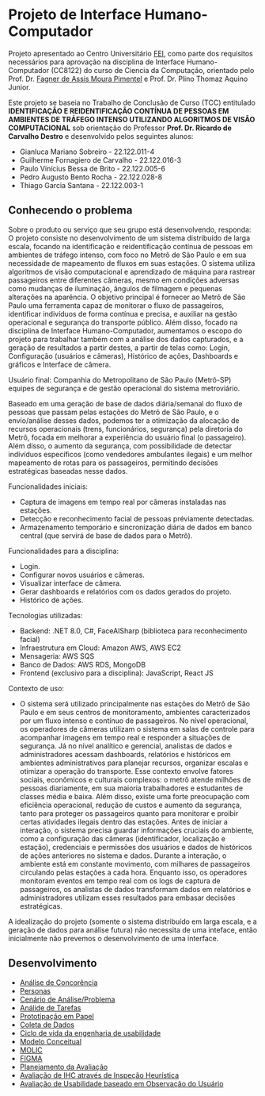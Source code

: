 # Projeto de Interface Humano-Computador

Projeto apresentado ao Centro Universitário [FEI](https://portal.fei.edu.br/), como parte dos requisitos necessários para aprovação na disciplina de Interface Humano-Computador (CC8122) do curso de Ciencia da Computação, orientado pelo Prof. Dr. [Fagner de Assis Moura Pimentel](https://github.com/fagnerpimentel) e Prof. Dr. Plino Thomaz Aquino Junior.

Este projeto se baseia no Trabalho de Conclusão de Curso (TCC) entitulado **IDENTIFICAÇÃO E REIDENTIFICAÇÃO CONTÍNUA DE PESSOAS EM AMBIENTES DE TRÁFEGO INTENSO UTILIZANDO ALGORITMOS DE VISÃO COMPUTACIONAL** sob orientação do Professor **Prof. Dr. Ricardo de Carvalho Destro** e desenvolvido pelos seguintes alunos:

- Gianluca Mariano Sobreiro - 22.122.011-4
- Guilherme Fornagiero de Carvalho - 22.122.016-3
- Paulo Vinícius Bessa de Brito - 22.122.005-6
- Pedro Augusto Bento Rocha - 22.122.028-8
- Thiago Garcia Santana - 22.122.003-1

## Conhecendo o problema

Sobre o produto ou serviço que seu grupo está desenvolvendo, responda:
O projeto consiste no desenvolvimento de um sistema distribuído de larga escala, focando na identificação e reidentificação contínua de pessoas em ambientes de tráfego intenso, com foco no Metrô de São Paulo e em sua necessidade de mapeamento de fluxos em suas estações. O sistema utiliza algoritmos de visão computacional e aprendizado de máquina para rastrear passageiros entre diferentes câmeras, mesmo em condições adversas como mudanças de iluminação, ângulos de filmagem e pequenas alterações na aparência. O objetivo principal é fornecer ao Metrô de São Paulo uma ferramenta capaz de monitorar o fluxo de passageiros, identificar indivíduos de forma contínua e precisa, e auxiliar na gestão operacional e segurança do transporte público. Além disso, focado na disciplina de Interface Humano-Computador, aumentamos o escopo do projeto para trabalhar também com a análise dos dados capturados, e a geração de resultados a partir destes, a partir de telas como: Login, Configuração (usuários e câmeras), Histórico de ações, Dashboards e gráficos e Interface de câmera.

Usuário final: Companhia do Metropolitano de São Paulo (Metrô-SP) equipes de segurança e de gestão operacional do sistema metroviário.

Baseado em uma geração de base de dados diária/semanal do fluxo de pessoas que passam pelas estações do Metrô de São Paulo, e o envio/análise desses dados, podemos ter a otimização da alocação de recursos operacionais (trens, funcionários, segurança) pela diretoria do Metrô, focada em melhorar a experiência do usuário final (o passageiro). Além disso, o aumento da segurança, com possibilidade de detectar indivíduos específicos (como vendedores ambulantes ilegais) e um melhor mapeamento de rotas para os passageiros, permitindo decisões estratégicas baseadas nesse dados.

Funcionalidades iniciais:
- Captura de imagens em tempo real por câmeras instaladas nas estações.
- Detecção e reconhecimento facial de pessoas préviamente detectadas.
- Armazenamento temporário e sincronização diária de dados em banco central (que servirá de base de dados para o Metrô).

Funcionalidades para a disciplina:
- Login.
- Configurar novos usuários e câmeras.
- Visualizar interface de câmera.
- Gerar dashboards e relatórios com os dados gerados do projeto.
- Histórico de ações.

Tecnologias utilizadas:
- Backend: .NET 8.0, C#, FaceAISharp (biblioteca para reconhecimento facial)
- Infraestrutura em Cloud: Amazon AWS, AWS EC2
- Mensageria: AWS SQS
- Banco de Dados: AWS RDS, MongoDB
- Frontend (exclusivo para a disciplina): JavaScript, React JS

Contexto de uso:
- O sistema será utilizado principalmente nas estações do Metrô de São Paulo e em seus centros de monitoramento, ambientes caracterizados por um fluxo intenso e contínuo de passageiros. No nível operacional, os operadores de câmeras utilizam o sistema em salas de controle para acompanhar imagens em tempo real e responder a situações de segurança. Já no nível analítico e gerencial, analistas de dados e administradores acessam dashboards, relatórios e históricos em ambientes administrativos para planejar recursos, organizar escalas e otimizar a operação do transporte. Esse contexto envolve fatores sociais, econômicos e culturais complexos: o metrô atende milhões de pessoas diariamente, em sua maioria trabalhadores e estudantes de classes média e baixa. Além disso, existe uma forte preocupação com eficiência operacional, redução de custos e aumento da segurança, tanto para proteger os passageiros quanto para monitorar e proibir certas atividades ilegais dentro das estações. Antes de iniciar a interação, o sistema precisa guardar informações cruciais do ambiente, como a configuração das câmeras (identificador, localização e estação), credenciais e permissões dos usuários e dados de históricos de ações anteriores no sistema e dados. Durante a interação, o ambiente está em constante movimento, com milhares de passageiros circulando pelas estações a cada hora. Enquanto isso, os operadores monitoram eventos em tempo real com os logs de captura de passageiros, os analistas de dados transformam dados em relatórios e administradores utilizam esses resultados para embasar decisões estratégicas.

A idealização do projeto (somente o sistema distribuído em larga escala, e a geração de dados para análise futura) não necessita de uma inteface, então inicialmente não prevemos o desenvolvimento de uma interface.

## Desenvolvimento
- [Análise de Concorência](docs/2_concorencia.md)
- [Personas](docs/3_personas.md)
- [Cenário de Análise/Problema](docs/4_cenarios.md)
- [Análide de Tarefas](docs/5_analise_tarefas.md)
- [Prototipação em Papel](docs/6_prototipacao.md)
- [Coleta de Dados](docs/7_coleta_dados.md)
- [Ciclo de vida da engenharia de usabilidade](docs/8_ciclo_vida.md)
- [Modelo Conceitual](docs/9_modelo_conceitual.md) 
- [MOLIC]()
- [FIGMA]()
- [Planejamento da Avaliação]()
- [Avaliação de IHC através de Inspeção Heurística]()
- [Avaliação de Usabilidade baseado em Observação do Usuário]()
